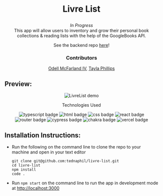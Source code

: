 # <p align="center">Livre List</p>

<div align="center"><i>In Progress</i><br/>This app will allow users to inventory and grow their personal book collections & reading lists with the help of the GoogleBooks API.

See the backend repo [here](https://github.com/odellmac4/livre-list-be)!

</div>

### <p align="center">Contributors</p>
<div align="center">
  
  [Odell McFarland IV](https://github.com/odellmac4), [Tayla Phillips](https://github.com/tednaphil)

</div>

## Preview:
<div align="center">
  <img src=".github/LivreList Demo_beta2.gif" alt="LivreList demo">

</div>
<p align="center">Technologies Used</p>
<div align="center">
  <img src="https://img.shields.io/badge/TypeScript-3178C6?logo=typescript&logoColor=fff&style=for-the-badge" alt="typescript badge">
  <img src="https://img.shields.io/badge/HTML5-E34F26?logo=html5&logoColor=fff&style=for-the-badge" alt="html badge">
  <img src="https://img.shields.io/badge/CSS3-1572B6?logo=css3&logoColor=fff&style=for-the-badge" alt="css badge">
  <img src="https://img.shields.io/badge/React-61DAFB?logo=react&logoColor=000&style=for-the-badge" alt="react badge">
  <img src="https://img.shields.io/badge/React%20Router-CA4245?logo=reactrouter&logoColor=fff&style=for-the-badge" alt="router badge">
  <img src="https://img.shields.io/badge/Cypress-69D3A7?logo=cypress&logoColor=fff&style=for-the-badge" alt="cypress badge">
  <img src="https://img.shields.io/badge/Chakra%20UI-319795?logo=chakraui&logoColor=fff&style=for-the-badge" alt="chakra badge">
  <!-- <img src="https://img.shields.io/badge/Figma-F24E1E?logo=figma&logoColor=fff&style=for-the-badge" alt="figma badge"> -->
  <!-- <img src="https://img.shields.io/badge/Lighthouse-F44B21?logo=lighthouse&logoColor=fff&style=for-the-badge" alt="lighthouse badge"> -->
  <img src="https://img.shields.io/badge/Vercel-000?logo=vercel&logoColor=fff&style=for-the-badge" alt="vercel badge">
</div>

## Installation Instructions:
- Run the following on the command line to clone the repo to your machine and open in your text editor
    ```
    git clone git@github.com:tednaphil/livre-list.git
    cd livre-list
    npm install
    code .
    ```
- Run `npm start` on the command line to run the app in development mode at [http://localhost:3000](http://localhost:3000) 

<!--
## Context:
<!-- wins, challenges, time spent, goals, approaches etc
-
### Goals

<details close>
  
  ```
  - point
  - point
  
  ```
  
</details>
  
### Wins
  
<details close>
  
  ```
  - point
  - point
  
  ```
  
</details>
  
### Challenges
  
<details close>
  
  ```
  - point
  - point
  
  ```
  
</details>
-->
